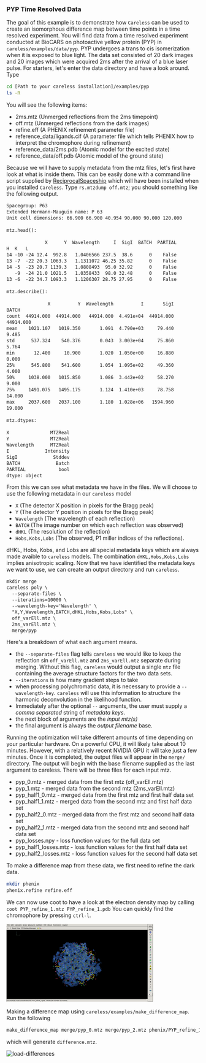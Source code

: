 ### PYP Time Resolved Data
The goal of this example is to demonstrate how `Careless` can be used to create an isomorphous difference map between time points in a time resolved experiment. 
You will find data from a time resolved experiment conducted at BioCARS on photoactive yellow protein (PYP) in `careless/examples/data/pyp`. 
PYP undergoes a trans to cis isomerization when it is exposed to blue light. 
The data set consisted of 20 dark images and 20 images which were acquired 2ms after the arrival of a blue laser pulse. 
For starters, let's enter the data directory and have a look around. 
Type 
```bash
cd [Path to your careless installation]/examples/pyp
ls -R
```

You will see the following items:
 - 2ms.mtz (Unmerged reflections from the 2ms timepoint)
 - off.mtz (Unmerged reflections from the dark images)
 - refine.eff (A PHENIX refinement parameter file)
 - reference_data/ligands.cif (A parameter file which tells PHENIX how to interpret the chromophore during refinement)
 - reference_data/2ms.pdb (Atomic model for the excited state)
 - reference_data/off.pdb (Atomic model of the ground state)

Because we will have to supply metadata from the mtz files, let's first have  look at what is inside them.
This can be easily done with a command line script supplied by [ReciprocalSpaceship](https://hekstra-lab.github.io/reciprocalspaceship/) which will have been installed when you installed `Careless`. Type `rs.mtzdump off.mtz`; you should something like the following output. 

```
Spacegroup: P63
Extended Hermann-Mauguin name: P 63
Unit cell dimensions: 66.900 66.900 40.954 90.000 90.000 120.000

mtz.head():

              X      Y  Wavelength     I  SigI  BATCH  PARTIAL
H  K   L
14 -10 -24 12.4  992.8   1.0406566 237.5  38.6      0    False
13 -7  -22 20.3 1063.3   1.1311072 46.25 35.82      0    False
14 -5  -23 20.7 1139.3   1.0808493  95.0 32.92      0    False
   -9  -24 21.0 1021.5   1.0358433  98.0 32.48      0    False
13 -6  -22 34.7 1093.3   1.1206307 28.75 27.95      0    False

mtz.describe():

               X          Y  Wavelength          I       SigI      BATCH
count  44914.000  44914.000   44914.000  4.491e+04  44914.000  44914.000
mean    1021.107   1019.350       1.091  4.790e+03     79.440      9.485
std      537.324    540.376       0.043  3.003e+04     75.860      5.764
min       12.400     10.900       1.020  1.050e+00     16.880      0.000
25%      545.800    541.600       1.054  1.095e+02     49.360      4.000
50%     1038.000   1015.850       1.086  3.442e+02     58.270      9.000
75%     1491.075   1495.175       1.124  1.410e+03     78.758     14.000
max     2037.600   2037.100       1.180  1.028e+06   1594.960     19.000

mtz.dtypes:

X               MTZReal
Y               MTZReal
Wavelength      MTZReal
I             Intensity
SigI             Stddev
BATCH             Batch
PARTIAL            bool
dtype: object
```

From this we can see what metadata we have in the files. 
We will choose to use the following metadata in our `careless` model
 - `X` (The detector X position in pixels for the Bragg peak)
 - `Y` (The detector Y position in pixels for the Bragg peak)
 - `Wavelength` (The wavelength of each reflection)
 - `BATCH` (The image number on which each reflection was observed)
 - `dHKL` (The resolution of the reflection) 
 - `Hobs,Kobs,Lobs` (The observed, P1 miller indices of the reflections). 
 
dHKL, Hobs, Kobs, and Lobs are all special metadata keys which are always made avaible to `careless` models. The combination `dHKL,Hobs,Kobs,Lobs` implies anisotropic scaling. 
Now that we have identified the metadata keys we want to use, we can create an output directory and run `careless`.

```
mkdir merge
careless poly \
  --separate-files \
  --iterations=10000 \
  --wavelength-key='Wavelength' \
  "X,Y,Wavelength,BATCH,dHKL,Hobs,Kobs,Lobs" \
  off_varEll.mtz \
  2ms_varEll.mtz \
  merge/pyp
```

Here's a breakdown of what each argument means.
- the `--separate-files` flag tells `careless` we would like to keep the reflection sin `off_varEll.mtz` and `2ms_varEll.mtz` separate during merging. Without this flag, `careless` would output a single `mtz` file containing the average structure factors for the two data sets. 
- `--iterations` is how many gradient steps to take 
- when processing polychromatic data, it is necessary to provide a `--wavelength-key`. `careless` will use this information to structure the harmonic deconvolution in the likelihood function. 
- Immediately after the optional `--` arguments, the user must supply a *comma separated* string of *metadata keys*.
- the next block of arguments are the *input mtz(s)*
- the final argument is always the *output filename* base.

Running the optimization will take different amounts of time depending on your particular hardware. 
On a powerful CPU, it will likely take about 10 minutes. 
However, with a relatively recent NVIDIA GPU it will take just a few minutes. 
Once it is completed, the output files will appear in the `merge/` directory. 
The output will begin with the base filename supplied as the last argument to careless. 
There will be three files for each input mtz. 

- pyp_0.mtz - merged data from the first mtz (off_varEll.mtz)
- pyp_1.mtz - merged data from the second mtz (2ms_varEll.mtz)
- pyp_half1_0.mtz - merged data from the first mtz and first half data set
- pyp_half1_1.mtz - merged data from the second mtz and first half data set
- pyp_half2_0.mtz - merged data from the first mtz and second half data set
- pyp_half2_1.mtz - merged data from the second mtz and second half data set
- pyp_losses.npy  - loss function values for the full data set
- pyp_half1_losses.mtz - loss function values for the first half data set
- pyp_half2_losses.mtz - loss function values for the second half data set

To make a difference map from these data, we first need to refine the dark data. 

```bash
mkdir phenix
phenix.refine refine.eff
```

We can now use coot to have a look at the electron density map by calling `coot PYP_refine_1.mtz PYP_refine_1.pdb`
You can quickly find the chromophore by pressing `ctrl-l`.

![2fo-fc map](images/pyp-2fo-fc.gif)

Making a difference map using `careless/examples/make_difference_map`. Run the following

```bash
make_difference_map merge/pyp_0.mtz merge/pyp_2.mtz phenix/PYP_refine_1.mtz
```

which will generate `difference.mtz`. 

![load-differences](images/pyp-load-differences.gif)

